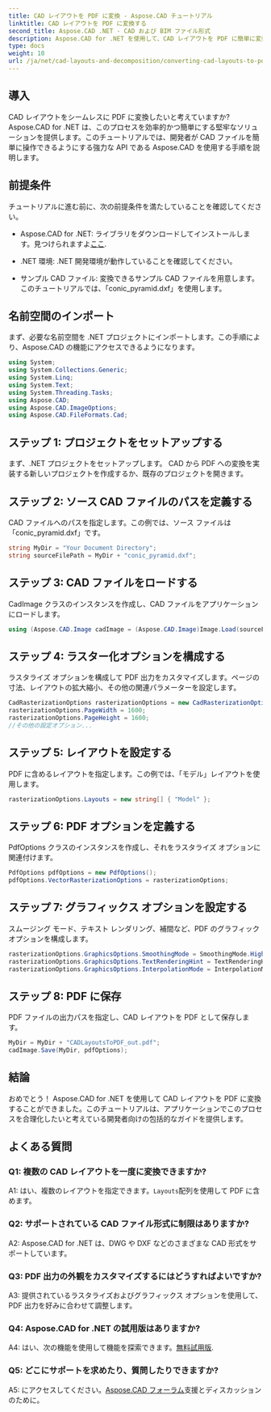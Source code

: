 ```yaml
---
title: CAD レイアウトを PDF に変換 - Aspose.CAD チュートリアル
linktitle: CAD レイアウトを PDF に変換する
second_title: Aspose.CAD .NET - CAD および BIM ファイル形式
description: Aspose.CAD for .NET を使用して、CAD レイアウトを PDF に簡単に変換します。シームレスな統合については、ステップバイステップのガイドに従ってください。
type: docs
weight: 10
url: /ja/net/cad-layouts-and-decomposition/converting-cad-layouts-to-pdf/
---
```

## 導入

CAD レイアウトをシームレスに PDF に変換したいと考えていますか? Aspose.CAD for .NET は、このプロセスを効率的かつ簡単にする堅牢なソリューションを提供します。このチュートリアルでは、開発者が CAD ファイルを簡単に操作できるようにする強力な API である Aspose.CAD を使用する手順を説明します。

## 前提条件

チュートリアルに進む前に、次の前提条件を満たしていることを確認してください。

-  Aspose.CAD for .NET: ライブラリをダウンロードしてインストールします。見つけられますよ[ここ](https://releases.aspose.com/cad/net/).

- .NET 環境: .NET 開発環境が動作していることを確認してください。

- サンプル CAD ファイル: 変換できるサンプル CAD ファイルを用意します。このチュートリアルでは、「conic_pyramid.dxf」を使用します。

## 名前空間のインポート

まず、必要な名前空間を .NET プロジェクトにインポートします。この手順により、Aspose.CAD の機能にアクセスできるようになります。

```csharp
using System;
using System.Collections.Generic;
using System.Linq;
using System.Text;
using System.Threading.Tasks;
using Aspose.CAD;
using Aspose.CAD.ImageOptions;
using Aspose.CAD.FileFormats.Cad;
```

## ステップ 1: プロジェクトをセットアップする

まず、.NET プロジェクトをセットアップします。 CAD から PDF への変換を実装する新しいプロジェクトを作成するか、既存のプロジェクトを開きます。

## ステップ 2: ソース CAD ファイルのパスを定義する

CAD ファイルへのパスを指定します。この例では、ソース ファイルは「conic_pyramid.dxf」です。

```csharp
string MyDir = "Your Document Directory";
string sourceFilePath = MyDir + "conic_pyramid.dxf";
```

## ステップ 3: CAD ファイルをロードする

CadImage クラスのインスタンスを作成し、CAD ファイルをアプリケーションにロードします。

```csharp
using (Aspose.CAD.Image cadImage = (Aspose.CAD.Image)Image.Load(sourceFilePath))
```

## ステップ 4: ラスター化オプションを構成する

ラスタライズ オプションを構成して PDF 出力をカスタマイズします。ページの寸法、レイアウトの拡大縮小、その他の関連パラメーターを設定します。

```csharp
CadRasterizationOptions rasterizationOptions = new CadRasterizationOptions();
rasterizationOptions.PageWidth = 1600;
rasterizationOptions.PageHeight = 1600;
//その他の設定オプション...
```

## ステップ 5: レイアウトを設定する

PDF に含めるレイアウトを指定します。この例では、「モデル」レイアウトを使用します。

```csharp
rasterizationOptions.Layouts = new string[] { "Model" };
```

## ステップ 6: PDF オプションを定義する

PdfOptions クラスのインスタンスを作成し、それをラスタライズ オプションに関連付けます。

```csharp
PdfOptions pdfOptions = new PdfOptions();
pdfOptions.VectorRasterizationOptions = rasterizationOptions;
```

## ステップ 7: グラフィックス オプションを設定する

スムージング モード、テキスト レンダリング、補間など、PDF のグラフィック オプションを構成します。

```csharp
rasterizationOptions.GraphicsOptions.SmoothingMode = SmoothingMode.HighQuality;
rasterizationOptions.GraphicsOptions.TextRenderingHint = TextRenderingHint.AntiAliasGridFit;
rasterizationOptions.GraphicsOptions.InterpolationMode = InterpolationMode.HighQualityBicubic;
```

## ステップ 8: PDF に保存

PDF ファイルの出力パスを指定し、CAD レイアウトを PDF として保存します。

```csharp
MyDir = MyDir + "CADLayoutsToPDF_out.pdf";
cadImage.Save(MyDir, pdfOptions);
```

## 結論

おめでとう！ Aspose.CAD for .NET を使用して CAD レイアウトを PDF に変換することができました。このチュートリアルは、アプリケーションでこのプロセスを合理化したいと考えている開発者向けの包括的なガイドを提供します。

## よくある質問

### Q1: 複数の CAD レイアウトを一度に変換できますか?

 A1: はい、複数のレイアウトを指定できます。`Layouts`配列を使用して PDF に含めます。

### Q2: サポートされている CAD ファイル形式に制限はありますか?

A2: Aspose.CAD for .NET は、DWG や DXF などのさまざまな CAD 形式をサポートしています。

### Q3: PDF 出力の外観をカスタマイズするにはどうすればよいですか?

A3: 提供されているラスタライズおよびグラフィックス オプションを使用して、PDF 出力を好みに合わせて調整します。

### Q4: Aspose.CAD for .NET の試用版はありますか?

 A4: はい、次の機能を使用して機能を探索できます。[無料試用版](https://releases.aspose.com/).

### Q5: どこにサポートを求めたり、質問したりできますか?

A5: にアクセスしてください。[Aspose.CAD フォーラム](https://forum.aspose.com/c/cad/19)支援とディスカッションのために。